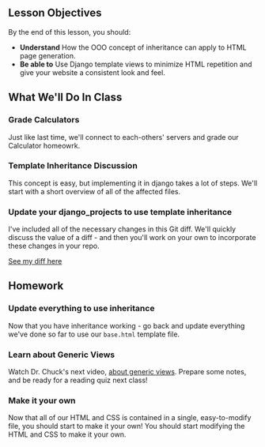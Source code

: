 ## Lesson Objectives
By the end of this lesson, you should:


- **Understand** How the OOO concept of inheritance can apply to HTML page
generation.
- **Be able to** Use Django template views to minimize HTML repetition and give
your website a consistent look and feel. 

## What We'll Do In Class

### Grade Calculators 
Just like last time, we'll connect to each-others' servers and grade our 
Calculator homeowrk.

### Template Inheritance Discussion

This concept is easy, but implementing it in django takes a lot of steps.
We'll start with a short overview of all of the affected files.

### Update your django_projects to use template inheritance
I've included all of the necessary changes in this Git diff. We'll quickly
discuss the value of a diff - and then you'll work on your own to incorporate
these changes in your repo.

[See my diff here](https://github.com/MrJonesAPS/django_projects/commit/0419417462e3e70943ffc50e038c85e098a7dbae)


## Homework

### Update everything to use inheritance
Now that you have inheritance working - go back and update everything we've done so far
to use our `base.html` template file.

### Learn about Generic Views
Watch Dr. Chuck's next video, [about generic views](https://www.dj4e.com/lessons/django_generic). Prepare some notes, and be ready for a reading quiz next class!

### Make it your own
Now that all of our HTML and CSS is contained in a single, easy-to-modify file,
you should start to make it your own! You should start modifying the HTML
and CSS to make it your own.

